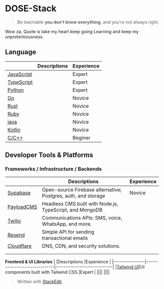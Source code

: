 # DOSE-Stack
> Be teachable **you don't know everything**, and you're not always right.

Wow za, Quote is take my heart keep going Learning and keep my unpretentiousness.
## Language
|                |Descriptions                          |Experience                         |
|----------------|-------------------------------|-----------------------------|
|[JavaScript]()||Expert |
|[TypeScript]()||Expert|
|[Python]()||Expert|
|[Go]()||Novice|
|[Rust]()||Novice|
|[Ruby]()||Novice|
|[java]()||Novice|
|[Kotlin]()||Novice|
|[C/C++]()||Beginer |

## Developer Tools & Platforms 



### **Frameworks / Infrastructure / Backends**
|                |Descriptions                          |Experience                         |
|----------------|-------------------------------|-----------------------------|
|[Supabase](https://supabase.com/)|Open-source Firebase alternative; Postgres, auth, and storage            |Novice            |
|[PayloadCMS](https://payloadcms.com/)|Headless CMS built with Node.js, TypeScript, and MongoDB|
|[Twilio](https://www.twilio.com/)|Communications APIs: SMS, voice, WhatsApp, and more.||
|[Resend](https://resend.com/home)|Simple API for sending transactional emails||
|[Cloudflare](https://dash.cloudflare.com/login)|DNS, CDN, and security solutions.||
||||
||||


**Frontend & UI Libraries**
|                |Descriptions                          |Experience                         |
|----------------|-------------------------------|-----------------------------|
|[Tailwind UI](https://tailwindui.com/)|UI components built with Tailwind CSS.|Expert |
||||
||||




> Written with [StackEdit](https://stackedit.io/).

